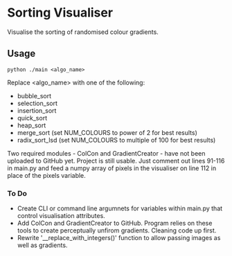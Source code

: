 # Sorting Visualiser
Visualise the sorting of randomised colour gradients.

## Usage
```shell
python ./main <algo_name>
```
Replace <algo_name> with one of the following:
- bubble_sort
- selection_sort
- insertion_sort
- quick_sort
- heap_sort
- merge_sort (set NUM_COLOURS to power of 2 for best results)
- radix_sort_lsd (set NUM_COLOURS to multiple of 100 for best results)

Two required modules - ColCon and GradientCreator - have not been uploaded to GitHub yet. Project is still usable. Just comment out lines 91-116 in main.py and feed a numpy array of pixels in the visualiser on line 112 in place of the pixels variable.

### To Do
- Create CLI or command line argumnets for variables within main.py that control visualisation attributes.
- Add ColCon and GradientCreator to GitHub. Program relies on these tools to create perceptually unfirom gradients. Cleaning code up first.
- Rewrite '__replace_with_integers()' function to allow passing images as well as gradients.
